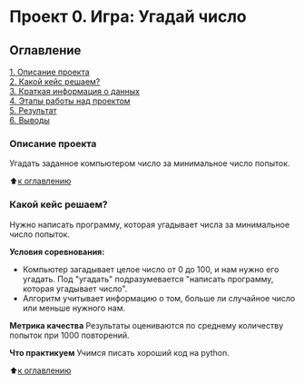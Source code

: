 # Проект 0. Игра: Угадай число

## Оглавление
[1. Описание проекта]()  
[2. Какой кейс решаем?]()  
[3. Краткая информация о данных]()  
[4. Этапы работы над проектом]()  
[5. Результат]()  
[6. Выводы]()  

### Описание проекта
Угадать заданное компьютером число за минимальное число попыток.

:arrow_up:[к оглавлению]()

### Какой кейс решаем?
Нужно написать программу, которая угадывает числа за минимальное число попыток.

**Условия соревнования:**
- Компьютер загадывает целое число от 0 до 100, и нам нужно его угадать. Под "угадать" подразумевается "написать программу, которая угадывает число".
- Алгоритм учитывает информацию о том, больше ли случайное число или меньше нужного нам.

**Метрика качества**
Результаты оцениваются по среднему количеству попыток при 1000 повторений.

**Что практикуем**
Учимся писать хороший код на python.

:arrow_up:[к оглавлению]()